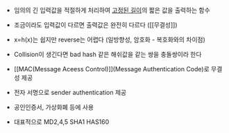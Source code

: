 - 임의의 긴 입력값을 적절하게 처리하여 <u>고정된 길이</u>의 짧은 값을 출력하는 함수
- 조금이라도 입력값이 다르면 출력값은 완전히 다르다 ([[무결성]])
- x=h(x)는 쉽지만 reverse는 어렵다 
  (일방향성, 암호화 - 복호화와의 차이점)
- Collision이 생긴다면 bad hash
  같은 해쉬값을 같는 쌍을 충돌쌍이라 한다

- [[MAC(Message Aceess Control)]](Message Authentication Code)로 무결성 제공
- 전자 서명으로 sender authentication 제공
- 공인인증서, 가상화폐 등에 사용
- 대표적으로 MD2,4,5 SHA1 HAS160